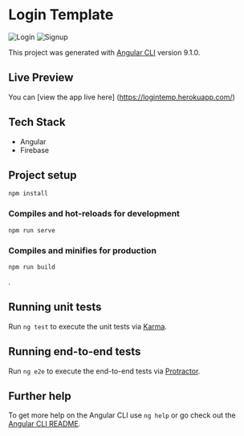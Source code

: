# Login Template

![Login](https://github.com/hraverkar/LoginTemplate/blob/master/src/assets/login.png)
![Signup](https://github.com/hraverkar/LoginTemplate/blob/master/src/assets/signup.png)

This project was generated with [Angular CLI](https://github.com/angular/angular-cli) version 9.1.0.

## Live Preview

You can [view the app live here] (https://logintemp.herokuapp.com/)

## Tech Stack

* Angular
* Firebase

## Project setup
```
npm install
```

### Compiles and hot-reloads for development
```
npm run serve
```

### Compiles and minifies for production
```
npm run build
```
.

## Running unit tests

Run `ng test` to execute the unit tests via [Karma](https://karma-runner.github.io).

## Running end-to-end tests

Run `ng e2e` to execute the end-to-end tests via [Protractor](http://www.protractortest.org/).

## Further help

To get more help on the Angular CLI use `ng help` or go check out the [Angular CLI README](https://github.com/angular/angular-cli/blob/master/README.md).
